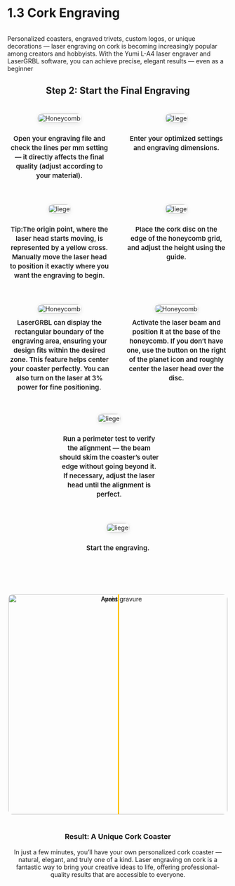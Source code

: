 # 1.3 Cork Engraving

<p><a href="https://wanhao-europe.com/collections/yumi-graveur-laser/products/yumi-l-a4-laser-pour-gravure-et-decoupe-pre-commande" title="laser Yumi L-A4"><img src="https://i.ibb.co/B2P95pq8/titre-en.jpg" alt=""></a></p>
<p data-start="325" data-end="634">Personalized coasters, engraved trivets, custom logos, or unique decorations — laser engraving on cork is becoming increasingly popular among creators and hobbyists. With the Yumi L-A4 laser engraver and LaserGRBL software, you can achieve precise, elegant results — even as a beginner</p>
<p data-start="325" data-end="634"> </p>
<style>
.product-grid {
  display: flex;
  justify-content: center;
  align-items: flex-start;
  gap: 40px;
  margin: 40px auto;
  max-width: 1300px;
  text-align: center;
  flex-wrap: wrap;
}
.product-item1 {
  width: 280px;
  display: flex;
  flex-direction: column;
  align-items: center;
  position: relative;
}
/* Image */
.product-item1 img {
  width: 100%;
  border-radius: 10px;
  transition: transform 0.3s ease;
  box-shadow: 0 2px 10px rgba(0,0,0,0.1);
  cursor: zoom-in;
}
/* Effet hover */
.product-item1 img:hover {
  transform: scale(1.05);
}
.product-item2 {
  width: 280px;
  display: flex;
  flex-direction: column;
  align-items: center;
  position: relative;
}
/* Image */
.product-item2 img {
  width: 100%;
  border-radius: 10px;
  transition: transform 0.3s ease;
  box-shadow: 0 2px 10px rgba(0,0,0,0.1);
}
/* Effet hover */
.product-item2 img:hover {
  transform: scale(1.05);
  cursor: pointer;
}
/* Titre */
.product-title {
  margin-top: 10px;
  font-size: 15px;
  font-weight: 600;
  line-height: 1.4;
}
/* === Lightbox universelle === */
#zoom-viewer {
  display: none;
  position: fixed;
  inset: 0;
  background: rgba(0,0,0,0.85);
  justify-content: center;
  align-items: center;
  z-index: 9999;
  cursor: zoom-out;
  animation: fadeIn 0.3s ease;
}
/* Image zoomée */
#zoom-viewer img {
  max-width: 90%;
  max-height: 90%;
  border-radius: 10px;
  box-shadow: 0 0 25px rgba(0,0,0,0.6);
  object-fit: contain; /* ✅ garde les proportions originales */
  width: auto;
  height: auto;
  transform: scale(1);
  transition: transform 0.25s ease;
}
/* Apparition fluide */
@keyframes fadeIn {
  from { opacity: 0; }
  to { opacity: 1; }
}
/* Responsive */
@media (max-width: 1200px) {
  .product-item1 { width: 45%; }
}
@media (max-width: 700px) {
  .product-item1 { width: 90%; }
}
</style>

</div>
<h2 data-start="2273" data-end="2312" style="text-align: center;">Step 2: Start the Final Engraving</h2>
<div class="product-grid">
<!-- Produit 1 -->
<div class="product-item1">
<a href="#zoom1"> <img src="https://i.ibb.co/TMhr8mh0/ligne-mm.jpg" alt="Honeycomb"> </a>
<div class="product-title">
<p>Open your engraving file and check the lines per mm setting — it directly affects the final quality (adjust according to your material).</p>
</div>
</div>
<!-- Produit 2 -->
<div class="product-item1">
<a href="#zoom1"> <img src="https://i.ibb.co/03Mc9sN/reglage.jpg" alt="liege"> </a>
<div class="product-title">
<p>Enter your optimized settings and engraving dimensions.</p>
</div>
</div>
<!-- Produit 3 - Lunettes -->
<div class="product-item1">
<a href="#zoom1"> <img src="https://i.ibb.co/S4MTgGpj/origine.jpg" alt="liege"> </a>
<div class="product-title"><p>Tip:The origin point, where the laser head starts moving, is represented by a yellow cross.
Manually move the laser head to position it exactly where you want the engraving to begin.</p></div>
</div>
<div class="product-item1">
<a href="#zoom1"> <img src="https://i.ibb.co/q3BX1mfj/hauteur.jpg" alt="liege"> </a>
<div class="product-title">
<p data-start="2070" data-end="2105">Place the cork disc on the edge of the honeycomb grid, and adjust the height using the guide.</p>
<p data-start="2070" data-end="2105"> </p>
</div>
</div>
</div>
<div class="product-grid">
<!-- Produit 1 -->
<div class="product-item1">
<a href="#zoom1"> <img src="https://i.ibb.co/mVTKmK9f/bouton.jpg" alt="Honeycomb"> </a>
<div class="product-title">LaserGRBL can display the rectangular boundary of the engraving area, ensuring your design fits within the desired zone. This feature helps center your coaster perfectly. You can also turn on the laser at 3% power for fine positioning.</strong><em data-is-last-node="" data-end="330" data-start="204"></em>
</div>
</div>
<div class="product-item1">
<a href="#zoom1"> <img src="https://i.ibb.co/gZZHNVdY/base.jpg" alt="Honeycomb"> </a>
<div class="product-title">Activate the laser beam and position it at the base of the honeycomb.
If you don’t have one, use the button on the right of the planet icon and roughly center the laser head over the disc.</div>
<div class="product-title"><br></div>
</div>
<!-- Produit 2 -->
<div class="product-item1">
<a href="#zoom1"> <img src="https://i.ibb.co/mCxSPzkb/perimetre.jpg" alt="liege"> </a>
<div class="product-title">
<p>Run a perimeter test to verify the alignment — the beam should skim the coaster’s outer edge without going beyond it.
If necessary, adjust the laser head until the alignment is perfect.</p>
</div>
</div>
<div class="pointer-events-none h-px w-px" data-edge="true" aria-hidden="true"><br></div>
<!-- Produit 3 - Lunettes -->
<div class="product-item1">
<a href="#zoom1"> <img src="https://i.ibb.co/TDh8d4cg/play.jpg" alt="liege"> </a>
<div class="product-title">
<p>Start the engraving.</p>
</div>
</div>

</div>

<style>
.image-compare-container {
  position: relative;
  width: 500px; /* taille du bloc */
  aspect-ratio: 1 / 1; /* format carré */
  overflow: hidden;
  border-radius: 10px;
  margin: 40px auto;
  cursor: ew-resize;
}

.image-compare-container img {
  position: absolute;
  width: 100%;
  height: 100%;
  object-fit: cover;
  top: 0;
  left: 0;
  user-select: none;
  pointer-events: none;
  transition: clip-path 0.05s linear;
}

/* Image avant = masquée dynamiquement */
.image-before {
  z-index: 2;
  clip-path: inset(0 50% 0 0); /* moitié masquée par défaut */
}

.image-after {
  z-index: 1;
}

/* Barre de séparation */
.slider-line {
  position: absolute;
  top: 0;
  left: 50%;
  width: 3px;
  height: 100%;
  background-color: #ffc208;
  z-index: 3;
  transition: left 0.05s linear;
}

@media (max-width: 768px) {
  .image-compare-container {
    width: 90%;
  }
}
</style>
<div class="product-grid">
<div class="lasergrbl-container">
<div class="lasergrbl-row">
<div id="compare-box" class="image-compare-container">
<img id="imgBefore" class="image-before" alt="Avant gravure" src="https://i.ibb.co/pj4JtY8v/graver.jpg"> <img class="image-after" alt="Après gravure" src="https://i.ibb.co/SDc7kc8b/vierge.jpg">
<div id="sliderLine" class="slider-line"></div>
</div>
<div class="lasergrbl-text">

  <div><h3 style="text-align: center;" data-start="2959" data-end="3009">Result: A Unique Cork Coaster</h3></div>
<div><h7 data-end="3259" data-start="3010">In just a few minutes, you’ll have your own personalized cork coaster — natural, elegant, and truly one of a kind.
Laser engraving on cork is a fantastic way to bring your creative ideas to life, offering professional-quality results that are accessible to everyone.</h7></div>
</div>
</div>
</div>
</div>
<p> </p>
<p> </p>
<p> </p>
<div id="zoom-viewer" style="display:none; position:fixed; top:0; left:0; width:100%; height:100%;
background:rgba(0,0,0,0.85); justify-content:center; align-items:center; z-index:9999; cursor:zoom-out;">
  <img src="" alt="Zoom image" style="max-width:90%; max-height:90%; border-radius:10px; box-shadow:0 0 25px rgba(0,0,0,0.6); object-fit:contain;">
</div>

<script>
const zoomViewer = document.getElementById('zoom-viewer');
const zoomImg = zoomViewer.querySelector('img');
const scrollPos = { top: 0, left: 0 };

// Ouvrir le zoom
document.addEventListener('click', e => {
  const img = e.target.closest('.product-item1 img');
  if (!img) return;
  e.preventDefault();
  scrollPos.top = window.scrollY;
  scrollPos.left = window.scrollX;
  zoomImg.src = img.src;
  zoomViewer.style.display = 'flex';
  document.body.style.overflow = 'hidden';
});

// Fermer le zoom
zoomViewer.addEventListener('click', () => {
  zoomViewer.style.display = 'none';
  document.body.style.overflow = '';
  window.scrollTo(scrollPos.left, scrollPos.top);
});

    document.addEventListener("DOMContentLoaded", function() {
  const container = document.getElementById("compare-box");
  const before = document.getElementById("imgBefore");
  const slider = document.getElementById("sliderLine");

  if (!container || !before || !slider) return;

  let isDown = false;

  const moveSlider = (x) => {
    const rect = container.getBoundingClientRect();
    let position = x - rect.left;
    if (position < 0) position = 0;
    if (position > rect.width) position = rect.width;
    before.style.clipPath = `inset(0 ${rect.width - position}px 0 0)`;
    slider.style.left = position + "px";
  };

  // Déplacement manuel du slider
  slider.addEventListener("mousedown", () => isDown = true);
  document.addEventListener("mouseup", () => isDown = false);
  document.addEventListener("mousemove", (e) => {
    if (isDown) moveSlider(e.clientX);
  });

  container.addEventListener("mousedown", (e) => {
    isDown = true;
    moveSlider(e.clientX);
  });
  container.addEventListener("mouseup", () => isDown = false);

  // --- Animation automatique pour montrer que c'est interactif ---
  const animateSlider = () => {
    const rect = container.getBoundingClientRect();
    let progress = 0;
    let direction = 1;

    const interval = setInterval(() => {
      progress += direction * 4;
      if (progress > rect.width * 0.3 || progress < -rect.width * 0.3) {
        direction *= -1; // fait un aller-retour
      }
      const center = rect.width / 2 + progress;
      moveSlider(rect.left + center);
    }, 30);

    // Stop l'animation dès que l'utilisateur interagit
    const stopAnimation = () => clearInterval(interval);
    slider.addEventListener("mousedown", stopAnimation);
    container.addEventListener("mousedown", stopAnimation);
  };

  animateSlider();
});
    
</script>